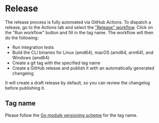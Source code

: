 # Release

The release process is fully automated via GitHub Actions.
To dispatch a release, go to the Actions tab and select the ["Release" workflow](https://github.com/ioki-mobility/summaraizer/actions/workflows/release.yml).
Click on the "Run workflow" button and fill in the tag name.
The workflow will then do the following:
* Run integration tests
* Build the CLI binaries for Linux (amd64), macOS (amd64, arm64), and Windows (amd64)
* Create a git tag with the specified tag name
* Create a GitHub release and publish it with an automatically generated changelog

It will create a draft release by default, so you can review the changelog before publishing it.

## Tag name

Please follow the [Go module versioning scheme](https://go.dev/doc/modules/version-numbers) for the tag name.